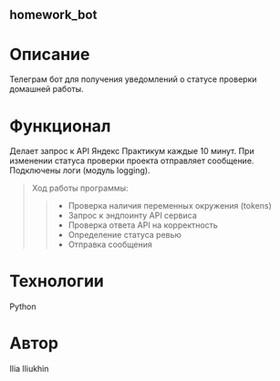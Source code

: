 ## homework_bot
# Описание 
Телеграм бот для получения уведомлений о статусе проверки домашней работы. 
# Функционал
Делает запрос к API Яндекс Практикум каждые 10 минут. При изменении статуса проверки проекта отправляет сообщение. Подключены логи (модуль logging). 
> Ход работы программы: 
> > - Проверка наличия переменных окружения (tokens)
> > - Запрос к эндпоинту API сервиса
> > - Проверка ответа API на корректность
> > - Определение статуса ревью
> > - Отправка сообщения 
# Технологии 
Python
# Автор 
Ilia Iliukhin

